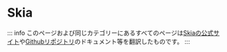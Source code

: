 # Skia

::: info
このページおよび同じカテゴリーにあるすべてのページは[Skiaの公式サイト](https://skia.org)や[Githubリポジトリ](https://github.com/google/skia)のドキュメント等を翻訳したものです。
:::